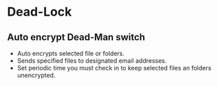 # Dead-Lock

Auto encrypt Dead-Man switch
-----------------------------

- Auto encrypts selected file or folders. 
- Sends specified files to designated email addresses.
- Set periodic time you must check in to keep selected files an folders unencrypted.
